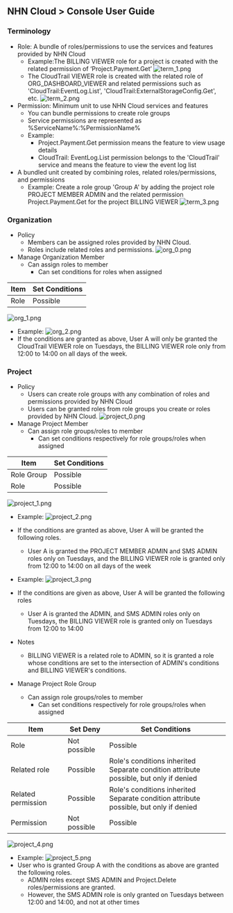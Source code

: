 ## NHN Cloud > Console User Guide

### Terminology


* Role: A bundle of roles/permissions to use the services and features provided by NHN Cloud
    * Example:The BILLING VIEWER role for a project is created with the related permission of ‘Project.Payment.Get’
![term_1.png](http://static.toastoven.net/toast/console_guide/consoleuserguide_term_01_240610.png)
   * The CloudTrail VIEWER role is created with the related role of ORG_DASHBOARD_VIEWER and related permissions such as 'CloudTrail:EventLog.List', 'CloudTrail:ExternalStorageConfig.Get', etc.
![term_2.png](http://static.toastoven.net/toast/console_guide/consoleuserguide_term_02_240610.png)
* Permission: Minimum unit to use NHN Cloud services and features
    * You can bundle permissions to create role groups
    * Service permissions are represented as %ServiceName%:%PermissionName%
    * Example:
        * Project.Payment.Get permission means the feature to view usage details
        * CloudTrail: EventLog.List permission belongs to the 'CloudTrail' service and means the feature to view the event log list
* A bundled unit created by combining roles, related roles/permissions, and permissions
    * Example: Create a role group 'Group A' by adding the project role PROJECT MEMBER ADMIN and the related permission Project.Payment.Get for the project BILLING VIEWER
![term_3.png](http://static.toastoven.net/toast/console_guide/consoleuserguide_term_03_240610.png)

### Organization 

* Policy
    * Members can be assigned roles provided by NHN Cloud.
    * Roles include related roles and permissions.
![org_0.png](http://static.toastoven.net/toast/console_guide/consoleuserguide_org_00_240610.png)
* Manage Organization Member
    * Can assign roles to member
        * Can set conditions for roles when assigned

| Item | Set Conditions |
| --- | ----- |
| Role | Possible |

![org_1.png](http://static.toastoven.net/toast/console_guide/consoleuserguide_org_01_240610.png)
   * Example:
![org_2.png](http://static.toastoven.net/toast/console_guide/consoleuserguide_org_02_240610.png)
   * If the conditions are granted as above, User A will only be granted the CloudTrail VIEWER role on Tuesdays,
the BILLING VIEWER role only from 12:00 to 14:00 on all days of the week.


### Project

* Policy
    * Users can create role groups with any combination of roles and permissions provided by NHN Cloud
    * Users can be granted roles from role groups you create or roles provided by NHN Cloud.
![project_0.png](http://static.toastoven.net/toast/console_guide/consoleuserguide_project_00_240610.png)
* Manage Project Member
    * Can assign role groups/roles to member
        * Can set conditions respectively for role groups/roles when assigned

| Item | Set Conditions |
| --- | ----- |
| Role Group | Possible |
| Role | Possible |


![project_1.png](http://static.toastoven.net/toast/console_guide/consoleuserguide_project_01_240610.png)
   * Example:
![project_2.png](http://static.toastoven.net/toast/console_guide/consoleuserguide_project_02_240610.png)
   * If the conditions are granted as above, User A will be granted the following roles. 
       * User A is granted the PROJECT MEMBER ADMIN and SMS ADMIN roles only on Tuesdays,
and the BILLING VIEWER role is granted only from 12:00 to 14:00 on all days of the week

   * Example:
![project_3.png](http://static.toastoven.net/toast/console_guide/consoleuserguide_project_03_240610.png)
   * If the conditions are given as above, User A will be granted the following roles
       * User A is granted the ADMIN, and SMS ADMIN roles only on Tuesdays, the BILLING VIEWER role is granted only on Tuesdays from 12:00 to 14:00

   * Notes
       * BILLING VIEWER is a related role to ADMIN, so it is granted a role whose conditions are set to the intersection of ADMIN's conditions and BILLING VIEWER's conditions.


* Manage Project Role Group
    * Can assign role groups/roles to member
        * Can set conditions respectively for role groups/roles when assigned

| Item | Set Deny | Set Conditions |
| --- | ----- | ----- |
| Role | Not possible | Possible |
| Related role | Possible | Role's conditions inherited<br>Separate condition attribute possible, but only if denied |
| Related permission | Possible | Role's conditions inherited<br>Separate condition attribute possible, but only if denied |
| Permission |  Not possible| Possible |


![project_4.png](http://static.toastoven.net/toast/console_guide/consoleuserguide_project_041_240610.png)
   * Example:
![project_5.png](http://static.toastoven.net/toast/console_guide/consoleuserguide_project_05_240610.png)
   * User who is granted Group A with the conditions as above are granted the following roles.
       * ADMIN roles except SMS ADMIN and Project.Delete roles/permissions are granted.
       * However, the SMS ADMIN role is only granted on Tuesdays between 12:00 and 14:00, and not at other times